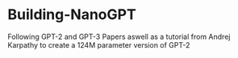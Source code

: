 # Building-NanoGPT
Following GPT-2 and GPT-3 Papers aswell as a tutorial from Andrej Karpathy to create a 124M parameter version of GPT-2
